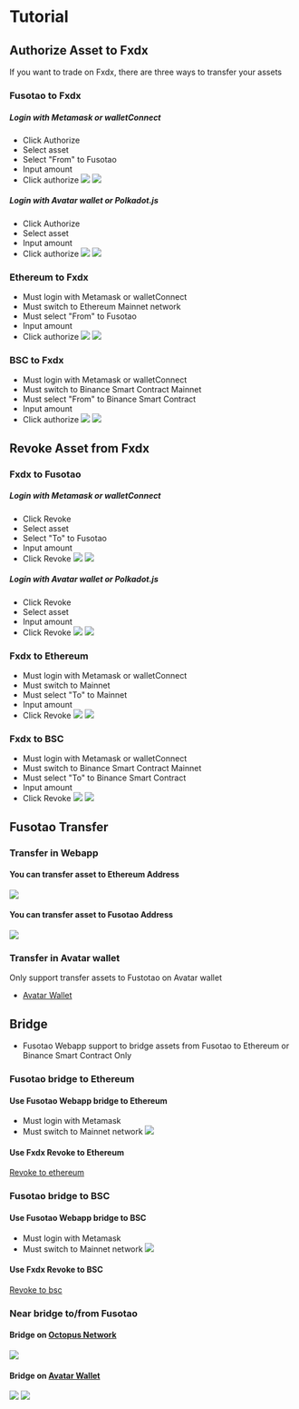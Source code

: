 # Tutorial

## Authorize Asset to Fxdx
If you want to trade on Fxdx, there are three ways to transfer your assets

### Fusotao to Fxdx
  ##### Login with Metamask or walletConnect
  - Click Authorize
  - Select asset
  - Select "From" to Fusotao
  - Input amount 
  - Click authorize
  ![](/tutorial/authorize/fusotao-to-fxdx.png)
  ![](/tutorial/authorize/fusotao-to-fxdx-authorize.png)
  
  ##### Login with Avatar wallet or Polkadot.js
  - Click Authorize
  - Select asset
  - Input amount 
  - Click authorize
  ![](/tutorial/authorize/fusotao-to-fxdx-avatar.png)
  ![](/tutorial/authorize/fusotao-to-fxdx-avatar-authorize.png)

### Ethereum to Fxdx
- Must login with Metamask or walletConnect
- Must switch to Ethereum Mainnet network
- Must select "From" to Fusotao
- Input amount 
- Click authorize
![](/tutorial/authorize/fusotao-to-fxdx.png)
![](/tutorial/authorize/ethereum-to-fxdx-authorize.png)

### BSC to Fxdx
- Must login with Metamask or walletConnect
- Must switch to Binance Smart Contract Mainnet
- Must select "From" to Binance Smart Contract
- Input amount 
- Click authorize
![](/tutorial/authorize/bsc-to-fxdx.png)
![](/tutorial/authorize/bsc-to-fxdx-authorize.png)

## Revoke Asset from Fxdx

### Fxdx to Fusotao
  ##### Login with Metamask or walletConnect
  - Click Revoke
  - Select asset
  - Select "To" to Fusotao
  - Input amount 
  - Click Revoke
  ![](/tutorial/revoke/fxdx-to-ethereum.png)
  ![](/tutorial/revoke/revoke-fxdx-to-fusotao-metamask.png)
  
  ##### Login with Avatar wallet or Polkadot.js
  - Click Revoke
  - Select asset
  - Input amount 
  - Click Revoke
  ![](/tutorial/revoke/fxdx-to-fusotao.png)
  ![](/tutorial/revoke/fxdx-to-fusotao-revoke.png)

### Fxdx to Ethereum
  - Must login with Metamask or walletConnect
  - Must switch to Mainnet
  - Must select "To" to Mainnet
  - Input amount 
  - Click Revoke
  ![](/tutorial/revoke/fxdx-to-ethereum.png)
  ![](/tutorial/revoke/revoke-fxdx-ethereum-ethereum.png)

### Fxdx to BSC
- Must login with Metamask or walletConnect
- Must switch to Binance Smart Contract Mainnet
- Must select "To" to Binance Smart Contract
- Input amount 
- Click Revoke
![](/tutorial/revoke/fxdx-to-bsc-revoke.png)
![](/tutorial/revoke/fxdx-to-bsc.png)

## Fusotao Transfer

### Transfer in Webapp
  #### You can transfer asset to Ethereum Address
  ![](/tutorial/transfer/transfer-web-for-fusotao.png)

  #### You can transfer asset to Fusotao Address
  ![](/tutorial/transfer/transfer-web-for-ethereum.png)

### Transfer in Avatar wallet
Only support transfer assets to Fustotao on Avatar wallet
- [Avatar Wallet](https://chrome.google.com/webstore/detail/avatar-wallet/ckfhnogibicdkfkijinnacpmmobbhbjk)



## Bridge
 - Fusotao Webapp support to bridge assets from Fusotao to  Ethereum or Binance Smart Contract Only

### Fusotao bridge to Ethereum
 ####  Use Fusotao Webapp bridge to Ethereum
 - Must login with Metamask
 - Must switch to Mainnet network 
 ![](/tutorial/bridge/bridge-to-ethereum.png)

 #### Use Fxdx Revoke to Ethereum
 [Revoke to ethereum](#fxdx-to-ethereum)


### Fusotao bridge to BSC
  ####  Use Fusotao Webapp bridge to BSC
  - Must login with Metamask
  - Must switch to Mainnet network 
  ![](/tutorial/bridge/bridge-to-bsc.png)
  #### Use Fxdx Revoke to BSC
  [Revoke to bsc](#fxdx-to-bsc)

### Near bridge to/from Fusotao
  #### Bridge on [Octopus Network](https://mainnet.oct.network/bridge/near/fusotao)
  ![](/tutorial/bridge/bridge-near.png)
  #### Bridge on [Avatar Wallet](https://chrome.google.com/webstore/detail/avatar-wallet/ckfhnogibicdkfkijinnacpmmobbhbjk)
  ![](/tutorial/bridge/bridge-from-avatar.png)
![](/tutorial/bridge-from-avatar.png)

